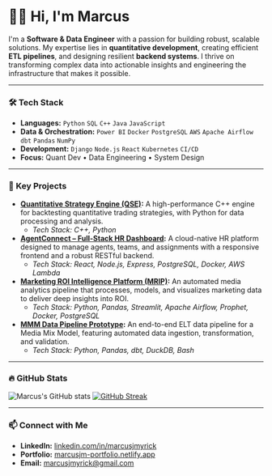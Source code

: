# 👋🏿 Hi, I'm Marcus

I'm a **Software & Data Engineer** with a passion for building robust, scalable solutions. My expertise lies in **quantitative development**, creating efficient **ETL pipelines**, and designing resilient **backend systems**. I thrive on transforming complex data into actionable insights and engineering the infrastructure that makes it possible.

---

### 🛠️ Tech Stack

-   **Languages:** `Python` `SQL` `C++` `Java` `JavaScript`
-   **Data & Orchestration:** `Power BI` `Docker` `PostgreSQL` `AWS` `Apache Airflow` `dbt` `Pandas` `NumPy`
-   **Development:** `Django` `Node.js` `React` `Kubernetes` `CI/CD`
-   **Focus:** Quant Dev • Data Engineering • System Design

---

### 🚀 Key Projects

-   **[Quantitative Strategy Engine (QSE)](https://github.com/MarcusJMyrick/Quantitative-Strategy-Engine-QSE-):** A high-performance C++ engine for backtesting quantitative trading strategies, with Python for data processing and analysis.
    -   *Tech Stack: C++, Python*
-   **[AgentConnect – Full-Stack HR Dashboard](https://github.com/MarcusJMyrick/agentconnect):** A cloud-native HR platform designed to manage agents, teams, and assignments with a responsive frontend and a robust RESTful backend.
    -   *Tech Stack: React, Node.js, Express, PostgreSQL, Docker, AWS Lambda*
-   **[Marketing ROI Intelligence Platform (MRIP)](https://github.com/MarcusJMyrick/mpad-analytics):** An automated media analytics pipeline that processes, models, and visualizes marketing data to deliver deep insights into ROI.
    -   *Tech Stack: Python, Pandas, Streamlit, Apache Airflow, Prophet, Docker, PostgreSQL*
-   **[MMM Data Pipeline Prototype](https://github.com/MarcusJMyrick/mmm-data-pipeline):** An end-to-end ELT data pipeline for a Media Mix Model, featuring automated data ingestion, transformation, and validation.
    -   *Tech Stack: Python, Pandas, dbt, DuckDB, Bash*

---

### 🔥 GitHub Stats

![Marcus's GitHub stats](https://github-readme-stats.vercel.app/api?username=MarcusJMyrick&show_icons=true&theme=dracula)
[![GitHub Streak](https://streak-stats.demolab.com/?user=MarcusJMyrick&theme=dark)](https://git.io/streak-stats)

---

### 📫 Connect with Me

-   **LinkedIn:** [linkedin.com/in/marcusjmyrick](https://www.linkedin.com/in/marcusjmyrick)
-   **Portfolio:** [marcusjm-portfolio.netlify.app](https://marcusjm-portfolio.netlify.app)
-   **Email:** [marcusjmyrick@gmail.com](mailto:marcusjmyrick@gmail.com)
